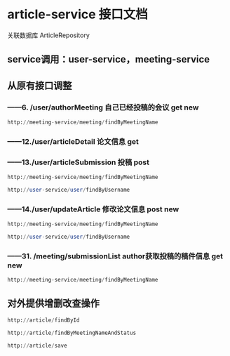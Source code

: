 # article-service 接口文档

关联数据库 ArticleRepository

## service调用：user-service，meeting-service

## 从原有接口调整

### ——6. /user/authorMeeting	自己已经投稿的会议 get new
```sql
http://meeting-service/meeting/findByMeetingName
```

### ——12./user/articleDetail 	论文信息 get 

### ——13./user/articleSubmission 投稿 post
```sql
http://meeting-service/meeting/findByMeetingName

http://user-service/user/findByUsername
```

###  ——14./user/updateArticle	修改论文信息 post new
```sql
http://meeting-service/meeting/findByMeetingName

http://user-service/user/findByUsername
```

### ——31. /meeting/submissionList  author获取投稿的稿件信息 get new
```sql
http://meeting-service/meeting/findByMeetingName
```

## 对外提供增删改查操作
```sql
http://article/findById

http://article/findByMeetingNameAndStatus

http://article/save
```


